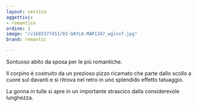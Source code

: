 ```yaml
---
layout: vestito
aggettivi:
- romantico
ordine: 1
image: "/v1603377451/03-QAYLA-MAR1347_wglnsf.jpg"
brand: romantic

---
```

Sontuoso abito da sposa per le più romantiche.

Il corpino è costruito da un prezioso pizzo ricamato che parte dallo scollo a cuore sul davanti e si ritrova nel retro in uno splendido effetto tatuaggio.

La gonna in tulle si apre in un importante strascico dalla considerevole lunghezza.